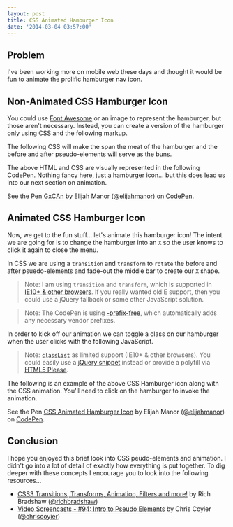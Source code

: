 ```yaml
---
layout: post
title: CSS Animated Hamburger Icon
date: '2014-03-04 03:57:00'
---
```


## Problem

I've been working more on mobile web these days and thought it would be fun to animate the prolific hamburger nav icon.

## Non-Animated CSS Hamburger Icon

You could use [Font Awesome](http://fortawesome.github.io/Font-Awesome/icon/bars/) or an image to represent the hamburger, but those aren't necessary. Instead, you can create a version of the hamburger only using CSS and the following markup.

<script src="https://gist.github.com/elijahmanor/9331778.js?file=index.html"></script>

The following CSS will make the span the meat of the hamburger and the before and after pseudo-elements will serve as the buns.

<script src="https://gist.github.com/elijahmanor/9331778.js?file=style.css"></script>

The above HTML and CSS are visually represented in the following CodePen. Nothing fancy here, just a hamburger icon... but this does lead us into our next section on animation.

<p data-height="268" data-theme-id="0" data-slug-hash="GxCAn" data-default-tab="result" class='codepen'>See the Pen <a href='http://codepen.io/elijahmanor/pen/GxCAn'>GxCAn</a> by Elijah Manor (<a href='http://codepen.io/elijahmanor'>@elijahmanor</a>) on <a href='http://codepen.io'>CodePen</a>.</p>

## Animated CSS Hamburger Icon

Now, we get to the fun stuff... let's animate this hamburger icon! The intent we are going for is to change the hamburger into an `X` so the user knows to click it again to close the menu.

In CSS we are using a `transition` and `transform` to `rotate` the before and after psuedo-elements and fade-out the middle bar to create our `X` shape.

> Note: I am using `transition` and `transform`, which is supported in [IE10+ & other browsers](http://caniuse.com/#feat=css-transitions). If you really wanted oldIE support, then you could use a jQuery fallback or some other JavaScript solution.

<script src="https://gist.github.com/elijahmanor/9331915.js?file=style.css"></script>

> Note: The CodePen is using [-prefix-free](http://leaverou.github.io/prefixfree/), which automatically adds any necessary vendor prefixes. 

In order to kick off our animation we can toggle a class on our hamburger when the user clicks with the following JavaScript.

<script src="https://gist.github.com/elijahmanor/9331915.js?file=script.js"></script>

> Note: [`classList`](http://beta.caniuse.com/#feat=classlist) as limited support (IE10+ & other browsers). You could easily use a [jQuery snippet](https://gist.github.com/elijahmanor/9331915#file-jquery-js) instead or provide a polyfill via [HTML5 Please](http://html5please.com/).

The following is an example of the above CSS Hamburger icon along with the CSS animation. You'll need to click on the hamburger to invoke the animation.

<p data-height="268" data-theme-id="0" data-slug-hash="Igpoe" data-default-tab="result" class='codepen'>See the Pen <a href='http://codepen.io/elijahmanor/pen/Igpoe'>CSS Animated Hamburger Icon</a> by Elijah Manor (<a href='http://codepen.io/elijahmanor'>@elijahmanor</a>) on <a href='http://codepen.io'>CodePen</a>.</p>

<script async src="//codepen.io/assets/embed/ei.js"></script>

## Conclusion

I hope you enjoyed this brief look into CSS peudo-elements and animation. I didn't go into a lot of detail of exactly how everything is put together. To dig deeper with these concepts I encourage you to look into the following resources...

* [CSS3 Transitions, Transforms, Animation, Filters and more!](http://css3.bradshawenterprises.com/) by Rich Bradshaw ([@richbradshaw](http://twitter.com/richbradshaw))
* [Video Screencasts - #94: Intro to Pseudo Elements](http://css-tricks.com/video-screencasts/94-intro-to-pseudo-elements/) by Chris Coyier ([@chriscoyier](http://twitter.com/chriscoyier))